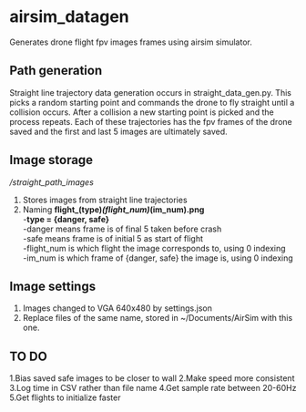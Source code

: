 # airsim_datagen
Generates drone flight fpv images frames using airsim simulator.

## Path generation
Straight line trajectory data generation occurs in straight_data_gen.py. This picks a random starting point and commands the drone  to fly straight until a collision occurs. After a collision a new starting point is picked and the process repeats.
Each of these trajectories has the fpv frames of the drone saved and the first and last 5 images are ultimately saved.


## Image storage
*/straight_path_images*
1. Stores images from straight line trajectories
2. Naming
  **flight_(type)_(flight_num)_(im_num).png**  
		 -**type = {danger, safe}**  
        -danger means frame is of final 5 taken before crash  
        -safe means frame is of initial 5 as start of flight  
      -flight_num is which flight the image corresponds to, using 0 indexing  
      -im_num is which frame of {danger, safe} the image is, using 0 indexing
      
## Image settings
1. Images changed to VGA 640x480 by settings.json
2. Replace files of the same name, stored in ~/Documents/AirSim with this one.

## TO DO
1.Bias saved safe images to be closer to wall
2.Make speed more consistent
3.Log time in CSV rather than file name
4.Get sample rate between 20-60Hz
5.Get flights to initialize faster
